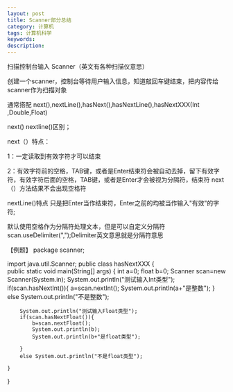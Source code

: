 ```yaml
---
layout: post
title: Scanner部分总结
category: 计算机
tags: 计算机科学
keywords: 
description: 
---
```


扫描控制台输入 Scanner（英文有各种扫描仪意思）

创建一个scanner，控制台等待用户输入信息，知道敲回车键结束，把内容传给scanner作为扫描对象

通常搭配 next(),nextLine(),hasNext(),hasNextLine(),hasNextXXX(Int ,Double,Float)

next() nextline()区别；

next（）特点：

1：一定读取到有效字符才可以结束 

2：有效字符前的空格，TAB键，或者是Enter结束符会被自动去掉，留下有效字符，有效字符后面的空格，TAB键，或者是Enter才会被视为分隔符，结束符
next（）方法结果不会出现空格符

nextLine()特点
只是把Enter当作结束符，Enter之前的均被当作输入"有效"的字符;

默认使用空格作为分隔符处理文本，但是可以自定义分隔符 scan.useDelimiter(",");Delimiter英文意思就是分隔符意思

【例题】
package scanner;

import java.util.Scanner;
public class hasNextXXX {          
	public static void main(String[] args) {
		int a=0;
		float b=0;
		Scanner scan=new  Scanner(System.in);
		System.out.println("测试输入Int类型");
		if(scan.hasNextInt()){
			a=scan.nextInt();
			System.out.println(a+"是整数");
		}
		else System.out.println("不是整数");
		
		System.out.println("测试输入Float类型");
		if(scan.hasNextFloat()){
			b=scan.nextFloat();
			System.out.println(b);
			System.out.println(b+"是float类型");
					
		}
		else System.out.println("不是float类型");
				
	}

}

